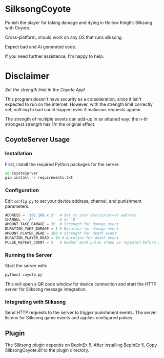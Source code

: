 # SilksongCoyote
Punish the player for taking damage and dying in Hollow Knight: Silksong with Coyote.

Cross-platform, should work on any OS that runs silksong.

Expect bad and AI generated code.

If you need further assistence, I'm happy to help.

# Disclaimer

*Set the strength limit in the Coyote App!*

This program doesn't have security as a consideration, since it isn't expected to run on the internet. However, with the strength limit correctly set, nothing to bad could happen even if malicious requests appear.

The strength of multiple events can add-up in an attuned way: the n-th strongest strength has 1/n the original effect.

## CoyoteServer Usage

### Installation

First, install the required Python packages for the server:

```bash
cd CoyoteServer
pip install -r requirements.txt
```

### Configuration

Edit `config.py` to set your device address, channel, and punishment parameters:

```python
ADDRESS = '192.168.x.x'  # Set to your device/server address
CHANNEL = 'A'            # or 'B'
AMOUNT_TAKE_DAMAGE = 30  # Strength for damage event
DURATION_TAKE_DAMAGE = 1 # Duration for damage event
AMOUNT_PLAYER_DEAD = 100 # Strength for death event
DURATION_PLAYER_DEAD = 10 # Duration for death event
PULSE_REPEAT_COUNT = 5   # Number each pulse shape is repeated before a new random one is selected
```

### Running the Server

Start the server with:

```bash
python3 coyote.py
```

This will open a QR code window for device connection and start the HTTP server for Silksong message integration.

### Integrating with Silksong

Send HTTP requests to the server to trigger punishment events. The server listens for Silksong game events and applies configured pulses.

## Plugin

The Silksong plugin depends on [BepInEx 5](https://github.com/BepInEx/BepInEx).
After installing BepInEx 5, Copy SilksongCoyote.dll to the plugin directory.